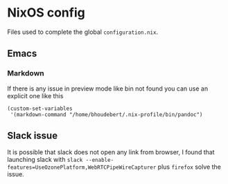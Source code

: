 # NixOS config

Files used to complete the global `configuration.nix`.

## Emacs

### Markdown

If there is any issue in preview mode like bin not found you can use an explicit one like this

```Lisp
(custom-set-variables
 '(markdown-command "/home/bhoudebert/.nix-profile/bin/pandoc")
```

## Slack issue

It is possible that slack does not open any link from browser, I found that launching slack with `slack --enable-features=UseOzonePlatform,WebRTCPipeWireCapturer` plus `firefox` solve the issue.  
